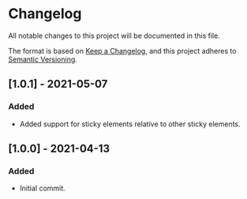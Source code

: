 # Changelog

All notable changes to this project will be documented in this file.

The format is based on [Keep a Changelog](https://keepachangelog.com/en/1.0.0/), and this project adheres to [Semantic Versioning](https://semver.org/spec/v2.0.0.html).

## [1.0.1] - 2021-05-07

### Added

- Added support for sticky elements relative to other sticky elements.

## [1.0.0] - 2021-04-13

### Added

- Initial commit.
